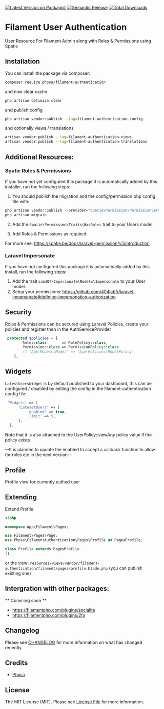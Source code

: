 [![Latest Version on Packagist](https://img.shields.io/packagist/v/phpsa/filament-authentication.svg?style=flat-square)](https://packagist.org/packages/phpsa/filament-authentication)
[![Semantic Release](https://github.com/phpsa/filament-authentication/actions/workflows/release.yml/badge.svg)](https://github.com/phpsa/filament-authentication/actions/workflows/release.yml)
[![Total Downloads](https://img.shields.io/packagist/dt/phpsa/filament-authentication.svg?style=flat-square)](https://packagist.org/packages/phpsa/filament-authentication)

# Filament User Authentication

User Resource For Filament Admin along with Roles & Permissions using Spatie

## Installation


You can install the package via composer:

```bash
composer require phpsa/filament-authentication
```

and now clear cache

```bash
php artisan optimize:clear
```

and publish config
```bash
php artisan vendor:publish --tag=filament-authentication-config
```

and optionally views / translations
```bash
artisan vendor:publish --tag=filament-authentication-views
artisan vendor:publish --tag=filament-authentication-translations
```

## Additional Resources:
### Spatie Roles & Permissions
If you have not yet configured this package it is automatically added by this installer, run the following steps:

1. You should publish the migration and the config/permission.php config file with:

```php
php artisan vendor:publish --provider="Spatie\Permission\PermissionServiceProvider"
php artisan migrate
```

2. Add the `Spatie\Permission\Traits\HasRoles` trait to your Users model

3. Add Roles & Permissions as required

For more see: https://spatie.be/docs/laravel-permission/v5/introduction



### Laravel Impersonate
If you have not configured this package it is automatically added by this install, run the following steps:

1. Add the trait `Lab404\Impersonate\Models\Impersonate` to your User model.
2. Setup your permissions: https://github.com/404labfr/laravel-impersonate#defining-impersonation-authorization


## Security
Roles & Permissions can be secured using Laravel Policies,
create your policies and register then in the AuthServiceProvider

```php
 protected $policies = [
        Role::class       => RolePolicy::class,
        Permission::class => PermissionPolicy::class
        // 'App\Models\Model' => 'App\Policies\ModelPolicy',
    ];
```

## Widgets
  `LatestUsersWidget` is by default published to your dashboard, this can be configured / disabled by editing the config in the filament-authentication config file:
  ```php
   'Widgets' => [
        'LatesetUsers' => [
            'enabled' => true,
            'limit' => 5,
        ],
    ],
```

Note that it is also attached to the UserPolicy::viewAny policy value if the policy exists

--It is planned to update the enabled to accept a callback function to allow for roles etc in the next version--

## Profile
Profile view for currently authed user

## Extending
Extend Profile:
```php
<?php

namespace App\Filament\Pages;

use Filament\Pages\Page;
use Phpsa\FilamentAuthentication\Pages\Profile as PagesProfile;

class Profile extends PagesProfile
{}
```
or the view: `resources/views/vendor/filament-authentication/filament/pages/profile.blade.php` (you can publish existing one)

## Intergration with other packages:
** Comming soon **

- https://filamentphp.com/plugins/socialite
- https://filamentphp.com/plugins/2fa

## Changelog

Please see [CHANGELOG](CHANGELOG.md) for more information on what has changed recently.

## Credits

- [Phpsa](https://github.com/phpsa)

## License

The MIT License (MIT). Please see [License File](LICENSE.md) for more information.
